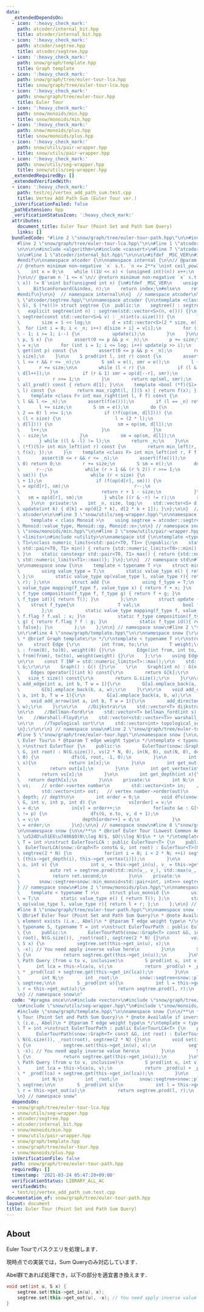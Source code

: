 ```yaml
---
data:
  _extendedDependsOn:
  - icon: ':heavy_check_mark:'
    path: atcoder/internal_bit.hpp
    title: atcoder/internal_bit.hpp
  - icon: ':heavy_check_mark:'
    path: atcoder/segtree.hpp
    title: atcoder/segtree.hpp
  - icon: ':heavy_check_mark:'
    path: snow/graph/template.hpp
    title: Graph template
  - icon: ':heavy_check_mark:'
    path: snow/graph/tree/euler-tour-lca.hpp
    title: snow/graph/tree/euler-tour-lca.hpp
  - icon: ':heavy_check_mark:'
    path: snow/graph/tree/euler-tour.hpp
    title: Euler Tour
  - icon: ':heavy_check_mark:'
    path: snow/monoids/min.hpp
    title: snow/monoids/min.hpp
  - icon: ':heavy_check_mark:'
    path: snow/monoids/plus.hpp
    title: snow/monoids/plus.hpp
  - icon: ':heavy_check_mark:'
    path: snow/utils/pair-wrapper.hpp
    title: snow/utils/pair-wrapper.hpp
  - icon: ':heavy_check_mark:'
    path: snow/utils/seg-wrapper.hpp
    title: snow/utils/seg-wrapper.hpp
  _extendedRequiredBy: []
  _extendedVerifiedWith:
  - icon: ':heavy_check_mark:'
    path: test/oj/vertex_add_path_sum.test.cpp
    title: Vertex Add Path Sum (Euler Tour ver.)
  _isVerificationFailed: false
  _pathExtension: hpp
  _verificationStatusIcon: ':heavy_check_mark:'
  attributes:
    document_title: Euler Tour (Point Set and Path Sum Query)
    links: []
  bundledCode: "#line 2 \"snow/graph/tree/euler-tour-path.hpp\"\n\n#include <vector>\n\
    #line 2 \"snow/graph/tree/euler-tour-lca.hpp\"\n\n#line 1 \"atcoder/segtree.hpp\"\
    \n\n\n\n#include <algorithm>\n#include <cassert>\n#line 7 \"atcoder/segtree.hpp\"\
    \n\n#line 1 \"atcoder/internal_bit.hpp\"\n\n\n\n#ifdef _MSC_VER\n#include <intrin.h>\n\
    #endif\n\nnamespace atcoder {\n\nnamespace internal {\n\n// @param n `0 <= n`\n\
    // @return minimum non-negative `x` s.t. `n <= 2**x`\nint ceil_pow2(int n) {\n\
    \    int x = 0;\n    while ((1U << x) < (unsigned int)(n)) x++;\n    return x;\n\
    }\n\n// @param n `1 <= n`\n// @return minimum non-negative `x` s.t. `(n & (1 <<\
    \ x)) != 0`\nint bsf(unsigned int n) {\n#ifdef _MSC_VER\n    unsigned long index;\n\
    \    _BitScanForward(&index, n);\n    return index;\n#else\n    return __builtin_ctz(n);\n\
    #endif\n}\n\n}  // namespace internal\n\n}  // namespace atcoder\n\n\n#line 9\
    \ \"atcoder/segtree.hpp\"\n\nnamespace atcoder {\n\ntemplate <class S, S (*op)(S,\
    \ S), S (*e)()> struct segtree {\n  public:\n    segtree() : segtree(0) {}\n \
    \   explicit segtree(int n) : segtree(std::vector<S>(n, e())) {}\n    explicit\
    \ segtree(const std::vector<S>& v) : _n(int(v.size())) {\n        log = internal::ceil_pow2(_n);\n\
    \        size = 1 << log;\n        d = std::vector<S>(2 * size, e());\n      \
    \  for (int i = 0; i < _n; i++) d[size + i] = v[i];\n        for (int i = size\
    \ - 1; i >= 1; i--) {\n            update(i);\n        }\n    }\n\n    void set(int\
    \ p, S x) {\n        assert(0 <= p && p < _n);\n        p += size;\n        d[p]\
    \ = x;\n        for (int i = 1; i <= log; i++) update(p >> i);\n    }\n\n    S\
    \ get(int p) const {\n        assert(0 <= p && p < _n);\n        return d[p +\
    \ size];\n    }\n\n    S prod(int l, int r) const {\n        assert(0 <= l &&\
    \ l <= r && r <= _n);\n        S sml = e(), smr = e();\n        l += size;\n \
    \       r += size;\n\n        while (l < r) {\n            if (l & 1) sml = op(sml,\
    \ d[l++]);\n            if (r & 1) smr = op(d[--r], smr);\n            l >>= 1;\n\
    \            r >>= 1;\n        }\n        return op(sml, smr);\n    }\n\n    S\
    \ all_prod() const { return d[1]; }\n\n    template <bool (*f)(S)> int max_right(int\
    \ l) const {\n        return max_right(l, [](S x) { return f(x); });\n    }\n\
    \    template <class F> int max_right(int l, F f) const {\n        assert(0 <=\
    \ l && l <= _n);\n        assert(f(e()));\n        if (l == _n) return _n;\n \
    \       l += size;\n        S sm = e();\n        do {\n            while (l %\
    \ 2 == 0) l >>= 1;\n            if (!f(op(sm, d[l]))) {\n                while\
    \ (l < size) {\n                    l = (2 * l);\n                    if (f(op(sm,\
    \ d[l]))) {\n                        sm = op(sm, d[l]);\n                    \
    \    l++;\n                    }\n                }\n                return l\
    \ - size;\n            }\n            sm = op(sm, d[l]);\n            l++;\n \
    \       } while ((l & -l) != l);\n        return _n;\n    }\n\n    template <bool\
    \ (*f)(S)> int min_left(int r) const {\n        return min_left(r, [](S x) { return\
    \ f(x); });\n    }\n    template <class F> int min_left(int r, F f) const {\n\
    \        assert(0 <= r && r <= _n);\n        assert(f(e()));\n        if (r ==\
    \ 0) return 0;\n        r += size;\n        S sm = e();\n        do {\n      \
    \      r--;\n            while (r > 1 && (r % 2)) r >>= 1;\n            if (!f(op(d[r],\
    \ sm))) {\n                while (r < size) {\n                    r = (2 * r\
    \ + 1);\n                    if (f(op(d[r], sm))) {\n                        sm\
    \ = op(d[r], sm);\n                        r--;\n                    }\n     \
    \           }\n                return r + 1 - size;\n            }\n         \
    \   sm = op(d[r], sm);\n        } while ((r & -r) != r);\n        return 0;\n\
    \    }\n\n  private:\n    int _n, size, log;\n    std::vector<S> d;\n\n    void\
    \ update(int k) { d[k] = op(d[2 * k], d[2 * k + 1]); }\n};\n\n}  // namespace\
    \ atcoder\n\n\n#line 3 \"snow/utils/seg-wrapper.hpp\"\n\nnamespace snow {\n\n\
    \    template < class Monoid >\n    using segtree = atcoder::segtree<typename\
    \ Monoid::value_type, Monoid::op, Monoid::e>;\n\n} // namespace snow\n#line 2\
    \ \"snow/monoids/min.hpp\"\n\n#line 2 \"snow/utils/pair-wrapper.hpp\"\n\n#include\
    \ <limits>\n#include <utility>\n\nnamespace std {\n\ntemplate <typename T0, typename\
    \ T1>\nclass numeric_limits<std::pair<T0, T1>> {\npublic:\n    static constexpr\
    \ std::pair<T0, T1> min() { return {std::numeric_limits<T0>::min(), std::numeric_limits<T1>::min()};\
    \ }\n    static constexpr std::pair<T0, T1> max() { return {std::numeric_limits<T0>::max(),\
    \ std::numeric_limits<T1>::max()}; }\n};\n\n}  // namespace std\n#line 4 \"snow/monoids/min.hpp\"\
    \n\nnamespace snow {\n\n    template < typename T >\n    struct min_monoid {\n\
    \        using value_type = T;\n        static value_type e() { return std::numeric_limits<T>::max();\
    \ };\n        static value_type op(value_type l, value_type r){ return std::min(l,\
    \ r); };\n\n        struct add {\n            using f_type = T;\n            static\
    \ value_type mapping(f_type f, value_type x) { return f + x; }\n            static\
    \ f_type composition(f_type f, f_type g) { return f + g; }\n            static\
    \ f_type id(){ return T(); }\n        };\n\n        struct update {\n        \
    \    struct f_type{\n                T val;\n                bool flag;\n    \
    \        };\n            static value_type mapping(f_type f, value_type x) { return\
    \ f.flag ? f.val : x; }\n            static f_type composition(f_type f, f_type\
    \ g) { return f.flag ? f : g; }\n            static f_type id(){ return {T(),\
    \ false}; }\n        };\n    };\n\n} // namespace snow\n#line 2 \"snow/graph/template.hpp\"\
    \n\r\n#line 4 \"snow/graph/template.hpp\"\n\r\nnamespace snow {\r\n\r\n/**\r\n\
    \ * @brief Graph template\r\n */\r\ntemplate < typename T >\r\nstruct Graph {\r\
    \n    struct Edge {\r\n        int from, to;\r\n        T weight;\r\n        Edge()\
    \ : from(0), to(0), weight(0) {}\r\n        Edge(int from, int to, T weight) :\
    \ from(from), to(to), weight(weight) {}\r\n    };\r\n    using Edges = std::vector<Edge>;\r\
    \n\r\n    const T INF = std::numeric_limits<T>::max();\r\n    std::vector<Edges>\
    \ G;\r\n\r\n    Graph() : G() {}\r\n    \r\n    Graph(int n) : G(n) {}\r\n\r\n\
    \    Edges operator[](int k) const{\r\n        return G[k];\r\n    }\r\n\r\n \
    \   size_t size() const{\r\n        return G.size();\r\n    }\r\n\r\n    void\
    \ add_edge(int a, int b, T w = 1){\r\n        G[a].emplace_back(a, b, w);\r\n\
    \        G[b].emplace_back(b, a, w);\r\n    }\r\n\r\n    void add_directed_edge(int\
    \ a, int b, T w = 1){\r\n        G[a].emplace_back(a, b, w);\r\n    }\r\n\r\n\
    \    void add_arrow(int a, int b, T w = 1){\r\n        add_directed_edge(a, b,\
    \ w);\r\n    }\r\n\r\n    //Dijkstra\r\n    std::vector<T> dijkstra(int s) const;\r\
    \n\r\n    //Bellman-Ford\r\n    std::vector<T> bellman_ford(int s) const;\r\n\r\
    \n    //Warshall-Floyd\r\n    std::vector<std::vector<T>> warshall_floyd() const;\r\
    \n\r\n    //Topological sort\r\n    std::vector<int> topological_sort() const;\r\
    \n};\r\n\r\n} // namespace snow\n#line 2 \"snow/graph/tree/euler-tour.hpp\"\n\n\
    #line 5 \"snow/graph/tree/euler-tour.hpp\"\n\nnamespace snow {\n\n/**\n * @brief\
    \ Euler Tour\n * @tparam T edge weight type\n */\ntemplate < typename T = int\
    \ >\nstruct EulerTour {\n    public:\n        EulerTour(snow::Graph<T> const&\
    \ G, int root) : N(G.size()), vs(2 * N, 0), in(N, 0), out(N, 0), depth(2 * N,\
    \ 0) {\n            dfs(G, root, -1, 0);\n        }\n\n        int get_in(int\
    \ x){\n            return in[x];\n        }\n\n        int get_out(int x){\n \
    \           return out[x];\n        }\n\n        int get_vertex(int x){\n    \
    \        return vs[x];\n        }\n\n        int get_depth(int x){\n         \
    \   return depth[x];\n        }\n\n    private:\n        int N;\n        std::vector<int>\
    \ vs;    // order->vertex number\n        std::vector<int> in;    // vertex number->order(in)\n\
    \        std::vector<int> out;   // vertex number->order(out)\n        std::vector<int>\
    \ depth; // depth\n\n        int order = 0;\n        void dfs(snow::Graph<T> const&\
    \ G, int v, int p, int d) {\n            vs[order] = v;\n            depth[order]\
    \ = d;\n            in[v] = order++;\n            for(auto &e : G[v]) if(e.to\
    \ != p) {\n                dfs(G, e.to, v, d + 1);\n                vs[order]\
    \ = v;\n                depth[order++] = d;\n            }\n            out[v]\
    \ = order;\n        }\n};\n\n} // namespace snow\n#line 8 \"snow/graph/tree/euler-tour-lca.hpp\"\
    \n\nnamespace snow {\n\n/**\n * @brief Euler Tour (Lowest Common Ancestor Query)-\
    \ \u524D\u51E6\u7406$O(N\\log N)$, $O(\\log N)$\n * \n */\ntemplate < typename\
    \ T = int >\nstruct EulerTourLCA : public EulerTour<T> {\n    public:\n      \
    \  EulerTourLCA(snow::Graph<T> const& G, int root) : EulerTour<T>(G, root), N(G.size()),\
    \ segtree(2 * N) {\n            for(int i = 0; i < 2 * N; ++i) segtree.set(i,\
    \ {this->get_depth(i), this->get_vertex(i)});\n        }\n\n        int lca(int\
    \ u, int v) {\n            int u_ = this->get_in(u), v_ = this->get_in(v);\n \
    \           auto ret = segtree.prod(std::min(u_, v_), std::max(u_, v_) + 1);\n\
    \            return ret.second;\n        }\n\n    private:\n        int N;\n \
    \       snow::segtree<snow::min_monoid<std::pair<int, int>>> segtree;\n};\n\n\
    } // namespace snow\n#line 2 \"snow/monoids/plus.hpp\"\n\nnamespace snow {\n\n\
    \    template < typename T >\n    struct plus_monoid {\n        using value_type\
    \ = T;\n        static value_type e() { return T(); };\n        static value_type\
    \ op(value_type l, value_type r){ return l + r; };\n    };\n\n} // namespace snow\n\
    #line 8 \"snow/graph/tree/euler-tour-path.hpp\"\n\nnamespace snow {\n\n/**\n *\
    \ @brief Euler Tour (Point Set and Path Sum Query)\n * @note Available if inverse\
    \ element exists (i.e., Abel)\n * @tparam T edge weight type\n */\ntemplate <\
    \ typename S, typename T = int >\nstruct EulerTourPath : public EulerTourLCA<T>\
    \ {\n    public:\n        EulerTourPath(snow::Graph<T> const &G, int root) : EulerTourLCA<T>(G,\
    \ root), N(G.size()), _root(root), segtree(2 * N) {}\n\n        void set(int u,\
    \ S x) {\n            segtree.set(this->get_in(u), x);\n            segtree.set(this->get_out(u),\
    \ -x); // You need apply inverse value here\n        }\n\n        S get(int u)\
    \ {\n            return segtree.get(this->get_in(u));\n        }\n\n        //\
    \ Path Query (from u to v, inclusive)\n        S prod(int u, int v) {\n      \
    \      int lca = this->lca(u, v);\n            return _prod(u) + _prod(v) - 2\
    \ * _prod(lca) + segtree.get(this->get_in(lca));\n        }\n\n    private:\n\
    \        int N;\n        int _root;\n        snow::segtree<snow::plus_monoid<S>>\
    \ segtree;\n\n        S _prod(int u){\n            int l = this->get_in(_root),\
    \ r = this->get_out(u);\n            return segtree.prod(l, r);\n        }\n};\n\
    \n} // namespace snow\n"
  code: "#pragma once\n\n#include <vector>\n#include \"snow/graph/tree/euler-tour-lca.hpp\"\
    \n#include \"snow/utils/seg-wrapper.hpp\"\n#include \"snow/monoids/plus.hpp\"\n\
    #include \"snow/graph/template.hpp\"\n\nnamespace snow {\n\n/**\n * @brief Euler\
    \ Tour (Point Set and Path Sum Query)\n * @note Available if inverse element exists\
    \ (i.e., Abel)\n * @tparam T edge weight type\n */\ntemplate < typename S, typename\
    \ T = int >\nstruct EulerTourPath : public EulerTourLCA<T> {\n    public:\n  \
    \      EulerTourPath(snow::Graph<T> const &G, int root) : EulerTourLCA<T>(G, root),\
    \ N(G.size()), _root(root), segtree(2 * N) {}\n\n        void set(int u, S x)\
    \ {\n            segtree.set(this->get_in(u), x);\n            segtree.set(this->get_out(u),\
    \ -x); // You need apply inverse value here\n        }\n\n        S get(int u)\
    \ {\n            return segtree.get(this->get_in(u));\n        }\n\n        //\
    \ Path Query (from u to v, inclusive)\n        S prod(int u, int v) {\n      \
    \      int lca = this->lca(u, v);\n            return _prod(u) + _prod(v) - 2\
    \ * _prod(lca) + segtree.get(this->get_in(lca));\n        }\n\n    private:\n\
    \        int N;\n        int _root;\n        snow::segtree<snow::plus_monoid<S>>\
    \ segtree;\n\n        S _prod(int u){\n            int l = this->get_in(_root),\
    \ r = this->get_out(u);\n            return segtree.prod(l, r);\n        }\n};\n\
    \n} // namespace snow"
  dependsOn:
  - snow/graph/tree/euler-tour-lca.hpp
  - snow/utils/seg-wrapper.hpp
  - atcoder/segtree.hpp
  - atcoder/internal_bit.hpp
  - snow/monoids/min.hpp
  - snow/utils/pair-wrapper.hpp
  - snow/graph/template.hpp
  - snow/graph/tree/euler-tour.hpp
  - snow/monoids/plus.hpp
  isVerificationFile: false
  path: snow/graph/tree/euler-tour-path.hpp
  requiredBy: []
  timestamp: '2021-03-24 05:47:20+09:00'
  verificationStatus: LIBRARY_ALL_AC
  verifiedWith:
  - test/oj/vertex_add_path_sum.test.cpp
documentation_of: snow/graph/tree/euler-tour-path.hpp
layout: document
title: Euler Tour (Point Set and Path Sum Query)
---
```


## About

Euler Tourでパスクエリを処理します．

現時点での実装では，Sum Queryのみ対応しています．

Abel群であれば処理でき，以下の部分を適宜書き換えます．

```cpp
void set(int u, S x) {
    segtree.set(this->get_in(u), x);
    segtree.set(this->get_out(u), -x); // You need apply inverse value here
}
```